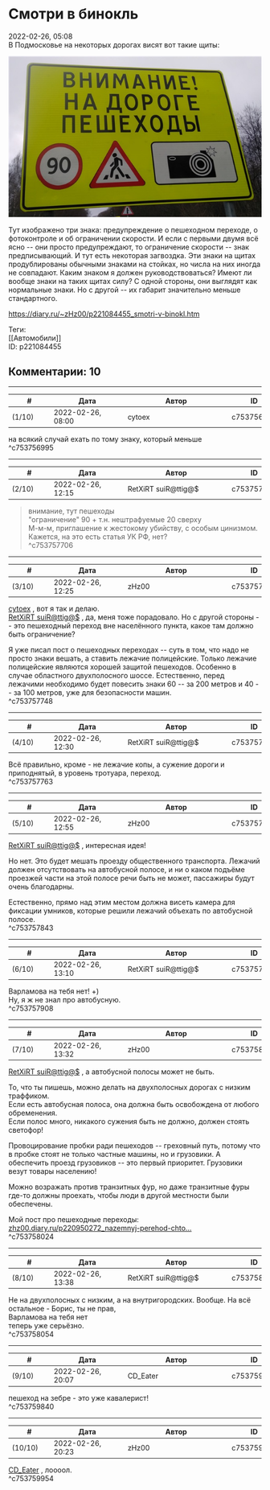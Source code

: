 Смотри в бинокль
================

  
2022-02-26, 05:08  
 В Подмосковье на некоторых дорогах висят вот такие щиты:   
   
   [![](pics/fcd9258d3a8dt.jpg)](https://b.radikal.ru/b11/2202/73/fcd9258d3a8d.jpg)     
   
 Тут изображено три знака: предупреждение о пешеходном переходе, о фотоконтроле и об ограничении скорости. И если с первыми двумя всё ясно -- они просто предупреждают, то ограничение скорости -- знак предписывающий. И тут есть некоторая загвоздка. Эти знаки на щитах продублированы обычными знаками на стойках, но числа на них иногда не совпадают. Каким знаком я должен руководствоваться? Имеют ли вообще знаки на таких щитах силу? С одной стороны, они выглядят как нормальные знаки. Но с другой -- их габарит значительно меньше стандартного.   
  
<https://diary.ru/~zHz00/p221084455_smotri-v-binokl.htm>  
  
Теги:  
[[Автомобили]]  
ID: p221084455  


Комментарии: 10
---------------

  


---



|         #         |              Дата              |                     Автор                     |           ID           |
| --- | --- | --- | --- |
| (1/10) | 2022-02-26, 08:00 | cytoex | c753756995 |

  
 на всякий случай ехать по тому знаку, который меньше   
 ^c753756995

---



|         #         |              Дата              |                     Автор                     |           ID           |
| --- | --- | --- | --- |
| (2/10) | 2022-02-26, 12:15 | RetXiRT suiR@ttig@$ | c753757706 |

  
  >внимание, тут пешеходы   
 >"ограничение" 90 + т.н. нештрафуемые 20 сверху   
 М-м-м, приглашение к жестокому убийству, с особым цинизмом. Кажется, на это есть статья УК РФ, нет?    
 ^c753757706

---



|         #         |              Дата              |                     Автор                     |           ID           |
| --- | --- | --- | --- |
| (3/10) | 2022-02-26, 12:25 | zHz00 | c753757748 |

  
  [cytoex](https://citoex.diary.ru "Только это красиво и только в этом есть смысл")  , вот я так и делаю.   
  [RetXiRT suiR@ttig@$](https://Hellspawn.diary.ru "Atomicautionuclear")  , да, меня тоже порадовало. Но с другой стороны -- это пешеходный переход вне населённого пункта, какое там должно быть ограничение?   
   
 Я уже писал пост о пешеходных переходах -- суть в том, что надо не просто знаки вешать, а ставить лежачие полицейские. Только лежачие полицейские являются хорошей защитой пешеходов. Особенно в случае областного двухполосного шоссе. Естественно, перед лежачими необходимо будет повесить знаки 60 -- за 200 метров и 40 -- за 100 метров, уже для безопасности машин.   
 ^c753757748

---



|         #         |              Дата              |                     Автор                     |           ID           |
| --- | --- | --- | --- |
| (4/10) | 2022-02-26, 12:30 | RetXiRT suiR@ttig@$ | c753757763 |

  
  Всё правильно, кроме - не лежачие копы, а сужение дороги и приподнятый, в уровень тротуара, переход.    
 ^c753757763

---



|         #         |              Дата              |                     Автор                     |           ID           |
| --- | --- | --- | --- |
| (5/10) | 2022-02-26, 12:55 | zHz00 | c753757843 |

  
  [RetXiRT suiR@ttig@$](https://Hellspawn.diary.ru "Atomicautionuclear")  , интересная идея!   
   
 Но нет. Это будет мешать проезду общественного транспорта. Лежачий должен отсутствовать на автобусной полосе, и ни о каком подъёме проезжей части на этой полосе речи быть не может, пассажиры будут очень благодарны.   
   
 Естественно, прямо над этим местом должна висеть камера для фиксации умников, которые решили лежачий объехать по автобусной полосе.   
 ^c753757843

---



|         #         |              Дата              |                     Автор                     |           ID           |
| --- | --- | --- | --- |
| (6/10) | 2022-02-26, 13:10 | RetXiRT suiR@ttig@$ | c753757908 |

  
  Варламова на тебя нет! +)   
 Ну, я ж не знал про автобусную.    
 ^c753757908

---



|         #         |              Дата              |                     Автор                     |           ID           |
| --- | --- | --- | --- |
| (7/10) | 2022-02-26, 13:32 | zHz00 | c753758024 |

  
  [RetXiRT suiR@ttig@$](https://Hellspawn.diary.ru "Atomicautionuclear")  , а автобусной полосы может не быть.   
   
 То, что ты пишешь, можно делать на двухполосных дорогах с низким траффиком.   
 Если есть автобусная полоса, она должна быть освобождена от любого обременения.   
 Если полос много, никакого сужения быть не должно, должен стоять светофор!   
   
 Провоцирование пробки ради пешеходов -- греховный путь, потому что в пробке стоят не только частные машины, но и грузовики. А обеспечить проезд грузовиков -- это первый приоритет. Грузовики везут товары населению!   
   
 Можно возражать против транзитных фур, но даже транзитные фуры где-то должны проехать, чтобы люди в другой местности были обеспечены.   
   
 Мой пост про пешеходные переходы:  [zhz00.diary.ru/p220950272\_nazemnyj-perehod-chto...](Наземный%20переход%20что%20придумали,%20чтобы%20не%20давить%20пешеходов)    
 ^c753758024

---



|         #         |              Дата              |                     Автор                     |           ID           |
| --- | --- | --- | --- |
| (8/10) | 2022-02-26, 13:38 | RetXiRT suiR@ttig@$ | c753758054 |

  
  Не на двухполосных с низким, а на внутригородских. Вообще. На всё остальное - Борис, ты не прав,   
  Варламова на тебя нет    
 теперь уже серьёзно.    
 ^c753758054

---



|         #         |              Дата              |                     Автор                     |           ID           |
| --- | --- | --- | --- |
| (9/10) | 2022-02-26, 20:07 | CD\_Eater | c753759840 |

  
 пешеход на зебре - это уже кавалерист!   
 ^c753759840

---



|         #         |              Дата              |                     Автор                     |           ID           |
| --- | --- | --- | --- |
| (10/10) | 2022-02-26, 20:23 | zHz00 | c753759954 |

  
  [CD\_Eater](https://cd-eater.diary.ru "Записки ДискоЕда")  , лоооол.   
 ^c753759954